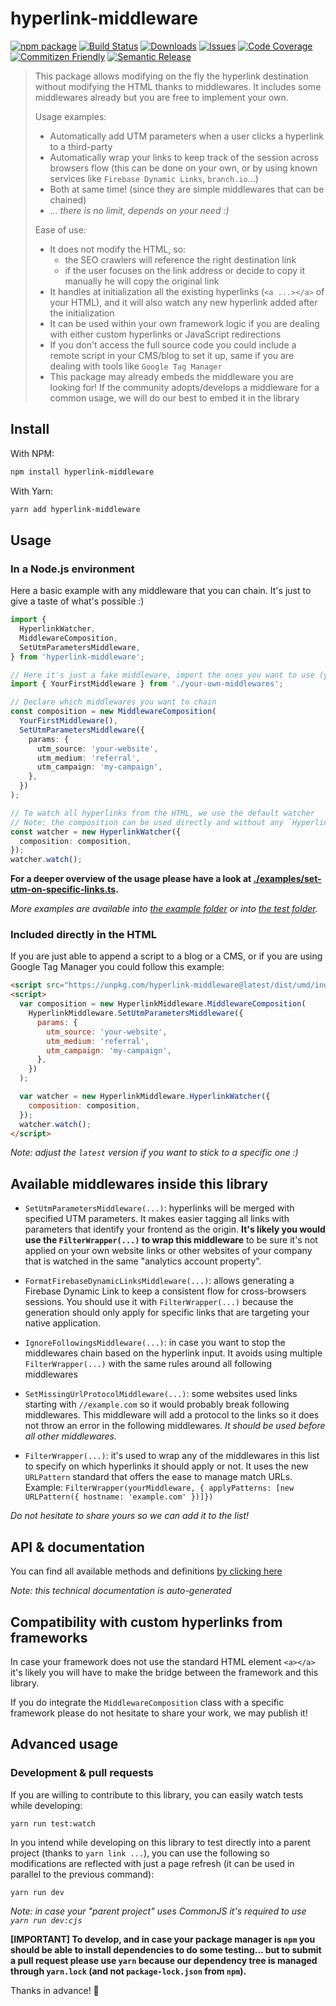 # hyperlink-middleware

[![npm package][npm-img]][npm-url]
[![Build Status][build-img]][build-url]
[![Downloads][downloads-img]][downloads-url]
[![Issues][issues-img]][issues-url]
[![Code Coverage][codecov-img]][codecov-url]
[![Commitizen Friendly][commitizen-img]][commitizen-url]
[![Semantic Release][semantic-release-img]][semantic-release-url]

> This package allows modifying on the fly the hyperlink destination without modifying the HTML thanks to middlewares. It includes some middlewares already but you are free to implement your own.
>
> Usage examples:
>
> - Automatically add UTM parameters when a user clicks a hyperlink to a third-party
> - Automatically wrap your links to keep track of the session across browsers flow (this can be done on your own, or by using known services like `Firebase Dynamic Links`, `branch.io`...)
> - Both at same time! (since they are simple middlewares that can be chained)
> - _... there is no limit, depends on your need :)_
>
> Ease of use:
>
> - It does not modify the HTML, so:
>   - the SEO crawlers will reference the right destination link
>   - if the user focuses on the link address or decide to copy it manually he will copy the original link
> - It handles at initialization all the existing hyperlinks (`<a ...></a>` of your HTML), and it will also watch any new hyperlink added after the initialization
> - It can be used within your own framework logic if you are dealing with either custom hyperlinks or JavaScript redirections
> - If you don't access the full source code you could include a remote script in your CMS/blog to set it up, same if you are dealing with tools like `Google Tag Manager`
> - This package may already embeds the middleware you are looking for! If the community adopts/develops a middleware for a common usage, we will do our best to embed it in the library

## Install

With NPM:

```bash
npm install hyperlink-middleware
```

With Yarn:

```bash
yarn add hyperlink-middleware
```

## Usage

### In a Node.js environment

Here a basic example with any middleware that you can chain. It's just to give a taste of what's possible :)

```ts
import {
  HyperlinkWatcher,
  MiddlewareComposition,
  SetUtmParametersMiddleware,
} from 'hyperlink-middleware';

// Here it's just a fake middleware, import the ones you want to use (you can create your own)
import { YourFirstMiddleware } from './your-own-middlewares';

// Declare which middlewares you want to chain
const composition = new MiddlewareComposition(
  YourFirstMiddleware(),
  SetUtmParametersMiddleware({
    params: {
      utm_source: 'your-website',
      utm_medium: 'referral',
      utm_campaign: 'my-campaign',
    },
  })
);

// To watch all hyperlinks from the HTML, we use the default watcher
// Note: the composition can be used directly and without any `HyperlinkWatcher` instance if you don't want to watch HTML hyperlinks, you could use for example `const transformedLink = composition.applyToLink('https://example.com')`
const watcher = new HyperlinkWatcher({
  composition: composition,
});
watcher.watch();
```

**For a deeper overview of the usage please have a look at [./examples/set-utm-on-specific-links.ts](./examples/set-utm-on-specific-links.ts).**

_More examples are available into [the example folder](examples/) or into [the test folder](examples/)._

### Included directly in the HTML

If you are just able to append a script to a blog or a CMS, or if you are using Google Tag Manager you could follow this example:

```html
<script src="https://unpkg.com/hyperlink-middleware@latest/dist/umd/index.min.js"></script>
<script>
  var composition = new HyperlinkMiddleware.MiddlewareComposition(
    HyperlinkMiddleware.SetUtmParametersMiddleware({
      params: {
        utm_source: 'your-website',
        utm_medium: 'referral',
        utm_campaign: 'my-campaign',
      },
    })
  );

  var watcher = new HyperlinkMiddleware.HyperlinkWatcher({
    composition: composition,
  });
  watcher.watch();
</script>
```

_Note: adjust the `latest` version if you want to stick to a specific one :)_

## Available middlewares inside this library

- `SetUtmParametersMiddleware(...)`: hyperlinks will be merged with specified UTM parameters. It makes easier tagging all links with parameters that identify your frontend as the origin. **It's likely you would use the `FilterWrapper(...)` to wrap this middleware** to be sure it's not applied on your own website links or other websites of your company that is watched in the same "analytics account property".

- `FormatFirebaseDynamicLinksMiddleware(...)`: allows generating a Firebase Dynamic Link to keep a consistent flow for cross-browsers sessions. You should use it with `FilterWrapper(...)` because the generation should only apply for specific links that are targeting your native application.

- `IgnoreFollowingsMiddleware(...)`: in case you want to stop the middlewares chain based on the hyperlink input. It avoids using multiple `FilterWrapper(...)` with the same rules around all following middlewares

- `SetMissingUrlProtocolMiddleware(...)`: some websites used links starting with `//example.com` so it would probably break following middlewares. This middleware will add a protocol to the links so it does not throw an error in the following middlewares. _It should be used before all other middlewares._

- `FilterWrapper(...)`: it's used to wrap any of the middlewares in this list to specify on which hyperlinks it should apply or not. It uses the new `URLPattern` standard that offers the ease to manage match URLs. Example: `FilterWrapper(yourMiddleware, { applyPatterns: [new URLPattern({ hostname: 'example.com' })]})`

_Do not hesitate to share yours so we can add it to the list!_

## API & documentation

You can find all available methods and definitions [by clicking here](docs/TYPINGS.md)

_Note: this technical documentation is auto-generated_

## Compatibility with custom hyperlinks from frameworks

In case your framework does not use the standard HTML element `<a></a>` it's likely you will have to make the bridge between the framework and this library.

If you do integrate the `MiddlewareComposition` class with a specific framework please do not hesitate to share your work, we may publish it!

## Advanced usage

### Development & pull requests

If you are willing to contribute to this library, you can easily watch tests while developing:

```bash
yarn run test:watch
```

In you intend while developing on this library to test directly into a parent project (thanks to `yarn link ...`), you can use the following so modifications are reflected with just a page refresh (it can be used in parallel to the previous command):

```
yarn run dev
```

_Note: in case your "parent project" uses CommonJS it's required to use `yarn run dev:cjs`_

**[IMPORTANT] To develop, and in case your package manager is `npm` you should be able to install dependencies to do some testing... but to submit a pull request please use `yarn` because our dependency tree is managed through `yarn.lock` (and not `package-lock.json` from `npm`).**

Thanks in advance! 🚀

[build-img]: https://github.com/sneko/hyperlink-middleware/actions/workflows/release.yml/badge.svg
[build-url]: https://github.com/sneko/hyperlink-middleware/actions/workflows/release.yml
[downloads-img]: https://img.shields.io/npm/dt/hyperlink-middleware
[downloads-url]: https://www.npmtrends.com/hyperlink-middleware
[npm-img]: https://img.shields.io/npm/v/hyperlink-middleware
[npm-url]: https://www.npmjs.com/package/hyperlink-middleware
[issues-img]: https://img.shields.io/github/issues/sneko/hyperlink-middleware
[issues-url]: https://github.com/sneko/hyperlink-middleware/issues
[codecov-img]: https://codecov.io/gh/sneko/hyperlink-middleware/branch/main/graph/badge.svg
[codecov-url]: https://codecov.io/gh/sneko/hyperlink-middleware
[semantic-release-img]: https://img.shields.io/badge/%20%20%F0%9F%93%A6%F0%9F%9A%80-semantic--release-e10079.svg
[semantic-release-url]: https://github.com/semantic-release/semantic-release
[commitizen-img]: https://img.shields.io/badge/commitizen-friendly-brightgreen.svg
[commitizen-url]: http://commitizen.github.io/cz-cli/
